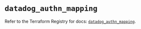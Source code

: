# `datadog_authn_mapping`

Refer to the Terraform Registry for docs: [`datadog_authn_mapping`](https://registry.terraform.io/providers/datadog/datadog/3.59.1/docs/resources/authn_mapping).
